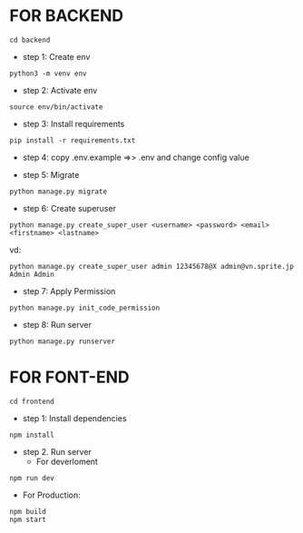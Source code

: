 # FOR BACKEND
```
cd backend
```

- step 1: Create env
```
python3 -m venv env
```

- step 2: Activate env
```
source env/bin/activate
```

- step 3: Install requirements
```
pip install -r requirements.txt
```

- step 4: copy .env.example =>> .env and change config value

- step 5: Migrate
```
python manage.py migrate
```

- step 6: Create superuser
```
python manage.py create_super_user <username> <password> <email> <firstname> <lastname>
```

vd:
```
python manage.py create_super_user admin 12345678@X admin@vn.sprite.jp Admin Admin
```

- step 7: Apply Permission
```
python manage.py init_code_permission
```

- step 8: Run server
```
python manage.py runserver
```

# FOR FONT-END
```
cd frontend
```

- step 1: Install dependencies
```
npm install
```

- step 2. Run server
  * For deverloment
```
npm run dev
```

  * For Production:
```
npm build
npm start
```
